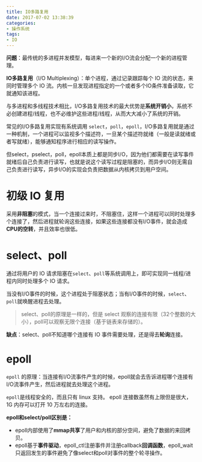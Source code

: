 ```yaml
---
title: IO多路复用
date: 2017-07-02 13:38:39
categories:
- 操作系统
tags:
- IO
---
```


**问题**：最传统的多进程并发模型，每进来一个新的I/O流会分配一个新的进程管理。

**IO多路复用**（I/O Multiplexing）：单个进程，通过记录跟踪每个 IO 流的状态，来同时管理多个 IO 流。内核一旦发现进程指定的一个或者多个IO条件准备读取，它就通知该进程。

与多进程和多线程技术相比，I/O多路复用技术的最大优势是**系统开销小**，系统不必创建进程/线程，也不必维护这些进程/线程，从而大大减小了系统的开销。

常见的I/O多路复用实现有系统调用 `select`，`poll`，`epoll`，I/O多路复用就是通过一种机制，一个进程可以监视多个描述符，一旦某个描述符就绪（一般是读就绪或者写就绪），能够通知程序进行相应的读写操作。

但select，pselect，poll，epoll本质上都是同步I/O，因为他们都需要在读写事件就绪后自己负责进行读写，也就是说这个读写过程是阻塞的，而异步I/O则无需自己负责进行读写，异步I/O的实现会负责把数据从内核拷贝到用户空间。

# 初级 IO 复用
采用**非阻塞**的模式，当一个连接过来时，不阻塞住，这样一个进程可以同时处理多个连接了，然后进程就轮询这些连接，如果这些连接都没有I/O事件，就会造成**CPU的空转**，并且效率也很低。

# select、poll
通过将用户的 IO 请求阻塞在`select`、`poll`等系统调用上，即可实现同一线程/进程内同时处理多个 IO 请求。

当没有I/O事件的时候，这个进程处于阻塞状态；当有I/O事件的时候，`select`、`poll`就唤醒进程去处理。

> select、poll的原理是一样的，但是 select 观察的连接有限（32个整数的大小），poll可以观察无限个连接（基于链表来存储的）。

**缺点**：select、poll不知道哪个连接有 IO 事件需要处理，还是得去**轮询**连接。

# epoll
`epoll` 的原理：当连接有I/O流事件产生的时候，epoll就会去告诉进程哪个连接有I/O流事件产生，然后进程就去处理这个进程。

`epoll`是线程安全的，而且只有 linux 支持。
epoll 连接数虽然有上限但是很大，1G 内存可以打开 10 万左右的连接。

**epoll和select/poll区别是：**
* epoll内部使用了**mmap共享**了用户和内核的部分空间，避免了数据的来回拷贝。
* epoll基于**事件驱动**，epoll_ctl注册事件并注册callback**回调函数**，epoll_wait只返回发生的事件避免了像select和poll对事件的整个轮寻操作。